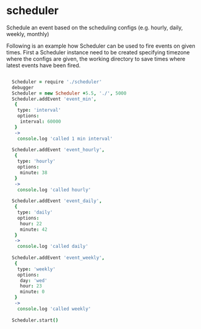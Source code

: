 # scheduler

Schedule an event based on the scheduling configs (e.g. hourly, daily, weekly, monthly)

Following is an example how Scheduler can be used to fire events on given times. First a Scheduler instance need to be created specifying
timezone where the configs are given, the working directory to save times where latest events have been fired.

```coffeescript

  Scheduler = require './scheduler'
  debugger
  Scheduler = new Scheduler +5.5, './', 5000
  Scheduler.addEvent 'event_min',
   {
    type: 'interval'
    options:
     interval: 60000
   }
   ->
    console.log 'called 1 min interval'
  
  Scheduler.addEvent 'event_hourly',
   {
    type: 'hourly'
    options:
     minute: 38
   }
   ->
    console.log 'called hourly'
  
  Scheduler.addEvent 'event_daily',
   {
    type: 'daily'
    options:
     hour: 22
     minute: 42
   }
   ->
    console.log 'called daily'
  
  Scheduler.addEvent 'event_weekly',
   {
    type: 'weekly'
    options:
     day: 'wed'
     hour: 23
     minute: 0
   }
   ->
    console.log 'called weekly'
  
  Scheduler.start()

```
